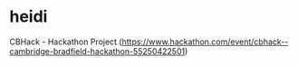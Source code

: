 # heidi
CBHack - Hackathon Project (https://www.hackathon.com/event/cbhack--cambridge-bradfield-hackathon-55250422501)
